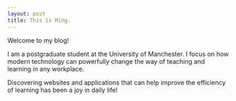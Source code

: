 ```yaml
---
layout: post
title: This is Ming.
---
```

Welcome to my blog!

I am a postgraduate student at the University of Manchester. I focus on how modern technology can powerfully change the way of teaching and learning in any workplace.

Discovering websites and applications that can help improve the efficiency of learning has been a joy in daily life!

